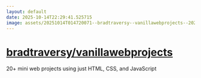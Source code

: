 ```yaml
---
layout: default
date: 2025-10-14T22:29:41.525715
image: assets/20251014T014720071--bradtraversy--vanillawebprojects--20251014T015450219--cropped.png
---
```


# [bradtraversy/vanillawebprojects](https://github.com/bradtraversy/vanillawebprojects)

20+ mini web projects using just HTML, CSS, and JavaScript
